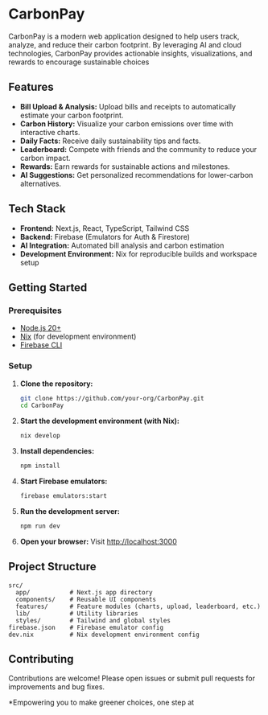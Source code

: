 # CarbonPay

CarbonPay is a modern web application designed to help users track, analyze, and reduce their carbon footprint. By leveraging AI and cloud technologies, CarbonPay provides actionable insights, visualizations, and rewards to encourage sustainable choices

## Features

- **Bill Upload & Analysis:** Upload bills and receipts to automatically estimate your carbon footprint.
- **Carbon History:** Visualize your carbon emissions over time with interactive charts.
- **Daily Facts:** Receive daily sustainability tips and facts.
- **Leaderboard:** Compete with friends and the community to reduce your carbon impact.
- **Rewards:** Earn rewards for sustainable actions and milestones.
- **AI Suggestions:** Get personalized recommendations for lower-carbon alternatives.

## Tech Stack

- **Frontend:** Next.js, React, TypeScript, Tailwind CSS
- **Backend:** Firebase (Emulators for Auth & Firestore)
- **AI Integration:** Automated bill analysis and carbon estimation
- **Development Environment:** Nix for reproducible builds and workspace setup

## Getting Started

### Prerequisites

- [Node.js 20+](https://nodejs.org/)
- [Nix](https://nixos.org/download.html) (for development environment)
- [Firebase CLI](https://firebase.google.com/docs/cli)

### Setup

1. **Clone the repository:**
   ```sh
   git clone https://github.com/your-org/CarbonPay.git
   cd CarbonPay
   ```

2. **Start the development environment (with Nix):**
   ```sh
   nix develop
   ```

3. **Install dependencies:**
   ```sh
   npm install
   ```

4. **Start Firebase emulators:**
   ```sh
   firebase emulators:start
   ```

5. **Run the development server:**
   ```sh
   npm run dev
   ```

6. **Open your browser:**
   Visit [http://localhost:3000](http://localhost:3000)

## Project Structure

```
src/
  app/           # Next.js app directory
  components/    # Reusable UI components
  features/      # Feature modules (charts, upload, leaderboard, etc.)
  lib/           # Utility libraries
  styles/        # Tailwind and global styles
firebase.json    # Firebase emulator config
dev.nix          # Nix development environment config
```

## Contributing

Contributions are welcome! Please open issues or submit pull requests for improvements and bug fixes.


*Empowering you to make greener choices, one step at


